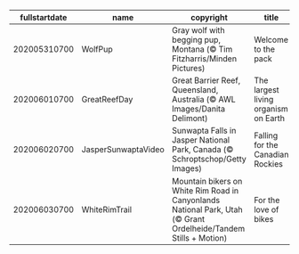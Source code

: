 |fullstartdate|name|copyright|title|image|
|--|--|--|--|--|
202005310700|WolfPup|Gray wolf with begging pup, Montana (© Tim Fitzharris/Minden Pictures)|Welcome to the pack|![](/en-US/2020/06/202005310700WolfPup.jpg)|
202006010700|GreatReefDay|Great Barrier Reef, Queensland, Australia (© AWL Images/Danita Delimont)|The largest living organism on Earth|![](/en-US/2020/06/202006010700GreatReefDay.jpg)|
202006020700|JasperSunwaptaVideo|Sunwapta Falls in Jasper National Park, Canada (© Schroptschop/Getty Images)|Falling for the Canadian Rockies|![](/en-US/2020/06/202006020700JasperSunwaptaVideo.jpg)|
202006030700|WhiteRimTrail|Mountain bikers on White Rim Road in Canyonlands National Park, Utah (© Grant Ordelheide/Tandem Stills + Motion)|For the love of bikes|![](/en-US/2020/06/202006030700WhiteRimTrail.jpg)|
